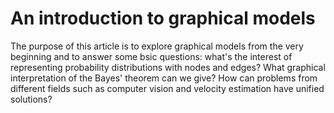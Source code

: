 # An introduction to graphical models

The purpose of this article is to explore graphical models from the very beginning and to answer some bsic questions: what's the interest of representing
probability distributions with nodes and edges? What graphical interpretation of the Bayes' theorem can we give? How can problems from different fields
such as computer vision and velocity estimation have unified solutions?

